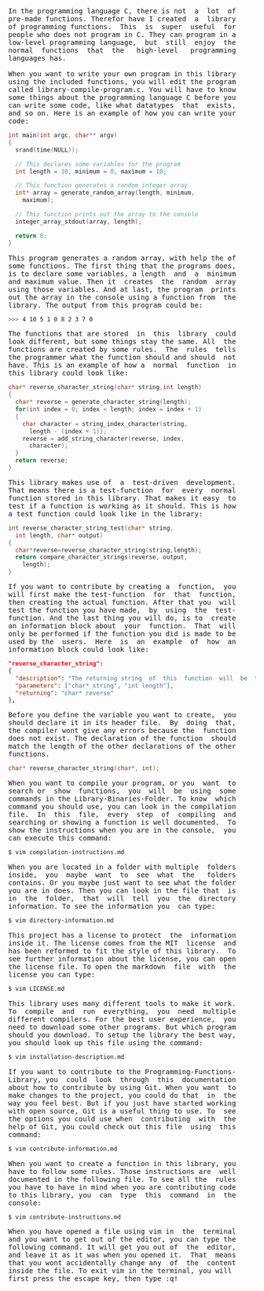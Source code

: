<pre>
In the programming language C, there is not  a  lot  of
pre-made functions. Therefor have I created  a  library
of programming functions.  This  is  super  useful  for
people who does not program in C. They can program in a
low-level programming language,  but  still  enjoy  the
normal  functions  that  the   high-level   programming
languages has.

When you want to write your own program in this library
using the included functions, you will edit the program
called library-compile-program.c. You will have to know
some things about the programming language C before you
can write some code, like what datatypes  that  exists,
and so on. Here is an example of how you can write your
code:
</pre>
```C
int main(int argc, char** argv)
{
  srand(time(NULL));

  // This declares some variables for the program
  int length = 10, minimum = 0, maximum = 10;

  // This function generates a random integer array
  int* array = generate_random_array(length, minimum,
    maximum);

  // This function prints out the array to the console
  integer_array_stdout(array, length);

  return 0;
}
```
<pre>
This program generates a random array, with help the of
some functions. The first thing that the programs does,
is to declare some variables, a length  and  a  minimum
and maximum value. Then it  creates  the  random  array
using those variables. And at last, the program  prints
out the array in the console using a function from  the
library. The output from this program could be:
</pre>
```bash
>>> 4 10 5 1 0 8 2 3 7 0
```
<pre>
The functions that are stored  in  this  library  could
look different, but some things stay the same. All  the
functions are created by some rules.  The  rules  tells
the programmer what the function should and should  not
have. This is an example of how a  normal  function  in
this library could look like:
</pre>
```C
char* reverse_character_string(char* string,int length)
{
  char* reverse = generate_character_string(length);
  for(int index = 0; index < length; index = index + 1)
  {
    char character = string_index_character(string,
      length - (index + 1));
    reverse = add_string_character(reverse, index,
      character);
  }
  return reverse;
}
```
<pre>
This library makes use of  a  test-driven  development.
That means there is a test-function  for  every  normal
function stored in this library. That makes it easy  to
test if a function is working as it should. This is how
a test function could look like in the library:
</pre>
```C
int reverse_character_string_test(char* string,
  int length, char* output)
{
  char*reverse=reverse_character_string(string,length);
  return compare_character_strings(reverse, output,
    length);
}
```
<pre>
If you want to contribute by creating a  function,  you
will first make the test-function  for  that  function,
then creating the actual function. After that you  will
test the function you have made,  by  using  the  test-
function. And the last thing you will do, is to  create
an information block about  your  function.  That  will
only be performed if the function you did is made to be
used by the  users.  Here  is  an  example  of  how  an
information block could look like:
</pre>
```json
"reverse_character_string":
{
  "description": "The returning string  of  this  function  will  be  the\nmirrored version of the inputted string.  The  function\nreverses the order of the strings characters.",
  "parameters": ["char* string", "int length"],
  "returning": "char* reverse"
},
```
<pre>
Before you define the variable you want to create,  you
should declare it in its header file.  By  doing  that,
the compiler wont give any errors because the  function
does not exist. The declaration of the function  should
match the length of the other declarations of the other
functions.
</pre>
```C
char* reverse_character_string(char*, int);
```
<pre>
When you want to compile your program, or you  want  to
search or  show  functions,  you  will  be  using  some
commands in the Library-Binaries-Folder. To know  which
command you should use, you can look in the compilation
file.  In  this  file,  every  step  of  compiling  and
searching or showing a function is well documented.  To
show the instructions when you are in the console,  you
can execute this command:
</pre>
```bash
$ vim compilation-instructions.md
```
<pre>
When you are located in a folder with multiple  folders
inside,  you  maybe  want  to  see  what  the   folders
contains. Or you maybe just want to see what the folder
you are in does. Then you can look in the file that  is
in  the  folder,  that  will  tell  you  the  directory
information. To see the information you  can type:
</pre>
```bash
$ vim directory-information.md
```
<pre>
This project has a license to protect  the  information
inside it. The license comes from the MIT  license  and
has been reformed to fit the style of this library.  To
see further information about the license, you can open
the license file. To open the markdown  file  with  the
license you can type:
</pre>
```bash
$ vim LICENSE.md
```
<pre>
This library uses many different tools to make it work.
To  compile  and  run  everything,  you  need  multiple
different compilers. For the best user experience,  you
need to download some other programs. But which program
should you download. To setup the library the best way,
you should look up this file using the command:
</pre>
```bash
$ vim installation-description.md
```
<pre>
If you want to contribute to the Programming-Functions-
Library, you  could  look  through  this  documentation
about how to contribute by using Git. When you want  to
make changes to the project, you could do that  in  the
way you feel best. But if you just have started working
with open source, Git is a useful thing to use. To  see
the options you could use when  contributing  with  the
help of Git, you could check out this file  using  this
command:
</pre>
```bash
$ vim contribute-information.md
```
<pre>
When you want to create a function in this library, you
have to follow some rules. Those instructions are  well
documented in the following file. To see all the  rules
you have to have in mind when you are contributing code
to this library, you  can  type  this  command  in  the
console:
</pre>
```bash
$ vim contribute-instructions.md
```
<pre>
When you have opened a file using vim in  the  terminal
and you want to get out of the editor, you can type the
following command. It will get you out of  the  editor,
and leave it as it was when you opened it.  That  means
that you wont accidentally change any  of  the  content
inside the file. To exit vim in the terminal, you will
first press the escape key, then type :q!
</pre>
